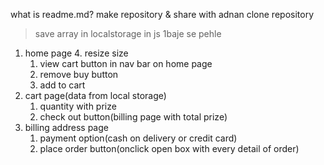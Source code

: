 what is readme.md?
make repository & share with adnan
clone repository


> save array in localstorage in js
1baje se pehle
1. home page
    4. resize size
    1. view cart button in nav bar on home page
    2. remove buy button
    3. add to cart
2. cart page(data from local storage) 
    1. quantity with prize 
    2. check out button(billing page with total prize)
3. billing address page
    1. payment option(cash on delivery or credit card)
    2. place order button(onclick open box with every detail of order)